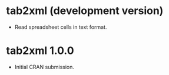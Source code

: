 # tab2xml (development version)

* Read spreadsheet cells in text format.

# tab2xml 1.0.0

* Initial CRAN submission.

